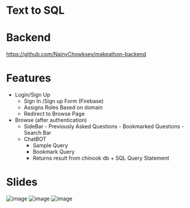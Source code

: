 # Text to SQL

# Backend
   https://github.com/NainyChowksey/makeathon-backend

# Features
- Login/Sign Up
    - Sign In /Sign up Form (Firebase)
    - Assigns Roles Based on domain
    - Redirect to Browse Page
- Browse (after authentication)
    - SideBar
          - Previously Asked Questions
          - Bookmarked Questions
          - Search Bar 
    - ChatBOT
        - Sample Query
        - Bookmark Query
        - Returns result from chinook db + SQL Query Statement
     
# Slides
![image](https://github.com/user-attachments/assets/c083eeb6-b4f6-426d-9c34-153ab67fd93c)
![image](https://github.com/user-attachments/assets/eaccf792-ca7e-494a-967d-1bfd43507120)
![image](https://github.com/user-attachments/assets/f09f0dd1-7bde-4c2c-add7-2b737a463626)








